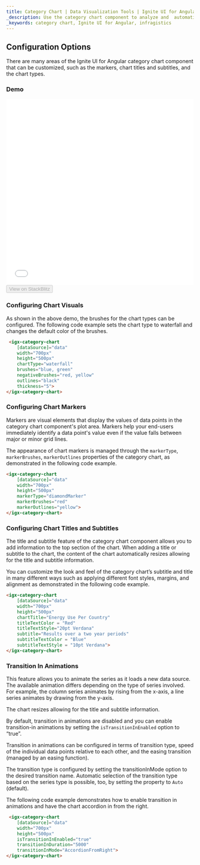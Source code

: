```yaml
---
title: Category Chart | Data Visualization Tools | Ignite UI for Angular | Configuration Options | Infragistics 
_description: Use the category chart component to analyze and  automatically choose the best chart type to represent data. Learn about our chart types for visualization.
_keywords: category chart, Ignite UI for Angular, infragistics 
---
```


## Configuration Options

There are many areas of the Ignite UI for Angular category chart component that can be customized, such as the markers, chart titles and subtitles, and the chart types.

### Demo

<div class="sample-container" style="height: 500px">
    <iframe id="category-chart-config-options-sample-iframe" src='{environment:demosBaseUrl}/charts/category-chart-config-options-sample' width="100%" height="100%" seamless frameBorder="0" onload="onSampleIframeContentLoaded(this);"></iframe>
</div>
<div>
    <button data-localize="stackblitz" disabled class="stackblitz-btn"   data-iframe-id="category-chart-config-options-sample-iframe" data-demos-base-url="{environment:demosBaseUrl}">View on StackBlitz
    </button>
</div>

### Configuring Chart Visuals

As shown in the above demo, the brushes for the chart types can be configured. The following code example sets the chart type to waterfall and changes the default color of the brushes.

```html
 <igx-category-chart
    [dataSource]="data"
    width="700px"
    height="500px"
    chartType="waterfall"
	brushes="blue, green"
	negativeBrushes="red, yellow"
	outlines="black"
	thickness="5">
</igx-category-chart>
```

### Configuring Chart Markers

Markers are visual elements that display the values of data points in the category chart component's plot area. Markers help your end-users immediately identify a data point's value even if the value falls between major or minor grid lines.

The appearance of chart markers is managed through the `markerType`, `markerBrushes`, `markerOutlines` properties of the category chart, as demonstrated in the following code example.

```html
<igx-category-chart
    [dataSource]="data"
    width="700px"
    height="500px"
    markerType="diamondMarker"
    markerBrushes="red"
    markerOutlines="yellow">
</igx-category-chart>
```

### Configuring Chart Titles and Subtitles

The title and subtitle feature of the category chart component allows you to add information to the top section of the chart.
When adding a title or subtitle to the chart, the content of the chart automatically resizes allowing for the title and subtitle information.

You can customize the look and feel of the category chart’s subtitle and title in many different ways such as applying different font styles, margins, and alignment as demonstrated in the following code example.

```html
<igx-category-chart
    [dataSource]="data"
    width="700px"
    height="500px"
    chartTitle="Energy Use Per Country"
    titleTextColor = "Red"
    titleTextStyle="20pt Verdana"
    subtitle="Results over a two year periods"
    subtitleTextColor = "Blue"
    subtitleTextStyle = "10pt Verdana">
</igx-category-chart>
```

### Transition In Animations

This feature allows you to animate the series as it loads a new data source. The available animation differs depending on the type of series involved. For example, the column series animates by rising from the x-axis, a line series animates by drawing from the y-axis.

The chart resizes allowing for the title and subtitle information.

By default, transition in animations are disabled and you can enable transition-in animations by setting the `isTransitionInEnabled` option to “true”.

Transition in animations can be configured in terms of transition type, speed of the individual data points relative to each other, and the easing transition (managed by an easing function).

The transition type is configured by setting the transitionInMode option to the desired transition name. Automatic selection of the transition type based on the series type is possible, too, by setting the property to `Auto` (default).

The following code example demonstrates how to enable transition in animations and have the chart accordion in from the right.

```html
 <igx-category-chart
    [dataSource]="data"
    width="700px"
    height="500px"
    isTransitionInEnabled="true"
    transitionInDuration="5000"
    transitionInMode="AccordionFromRight">
</igx-category-chart>
```
